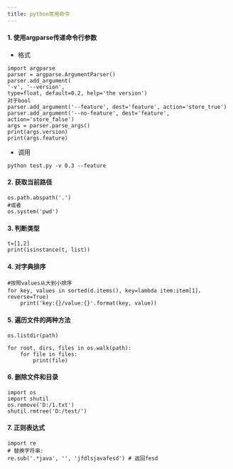 ```yaml
---
title: python常用命令
---
```


#### 1. 使用argparse传递命令行参数
- 格式
```
import argparse
parser = argparse.ArgumentParser()
parser.add_argument(
'-v', '--version',
type=float, default=0.2, help='the version')
对于bool
parser.add_argument('--feature', dest='feature', action='store_true')
parser.add_argument('--no-feature', dest='feature', action='store_false')
args = parser.parse_args()
print(args.version)
print(args.feature)
```

- 调用
```
python test.py -v 0.3 --feature
```

<!--more-->
		
#### 2. 获取当前路径 
	os.path.abspath('.')
	#或者
	os.system('pwd')

#### 3. 判断类型
	t=[1,2]
	print(isinstance(t, list))

#### 4. 对字典排序
	#按照values从大到小排序
	for key, values in sorted(d.items(), key=lambda item:item[1]，reverse=True)
		print('key:{}/value:{}'.format(key, value))
		
#### 5. 遍历文件的两种方法

	os.listdir(path)

	for root, dirs, files in os.walk(path):
		for file in files:
			print(file)
			
#### 6. 删除文件和目录
	import os
	import shutil	
	os.remove('D:/1.txt')
	shutil.rmtree('D:/test/')

#### 7. 正则表达式
	import re
	# 替换字符串:
	re.sub('.*java', '', 'jfdlsjavafesd') # 返回fesd
